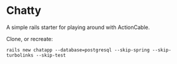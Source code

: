 # Chatty

A simple rails starter for playing around with ActionCable.

Clone, or recreate:

`rails new chatapp --database=postgresql --skip-spring --skip-turbolinks --skip-test`
